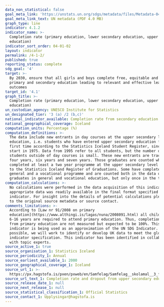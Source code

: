 ```yaml
---
data_non_statistical: false
goal_meta_link: 'https://unstats.un.org/sdgs/metadata/files/Metadata-04-01-02.pdf'
goal_meta_link_text: UN metadata (PDF 4.0 MB)
graph_type: line
indicator: 4.1.2
indicator_name: >-
  Completion rate (primary education, lower secondary education, upper secondary
  education)
indicator_sort_order: 04-01-02
layout: indicator
permalink: /4-1-2/
published: true
reporting_status: complete
sdg_goal: '4'
target: >-
  By 2030, ensure that all girls and boys complete free, equitable and quality
  primary and secondary education leading to relevant and effective learning
  outcomes
target_id: '4.1'
graph_title: >-
  Completion rate (primary education, lower secondary education, upper secondary
  education)
un_custodian_agency: UNESCO Institute for Statistics
un_designated_tier: '3 (a) /2 (b,c)'
national_indicator_available: Completion rate from secondary education
national_geographical_coverage: Iceland
computation_units: Percentage (%)
computation_definitions: >-
  The data include new entrants in day courses at the upper secondary level of
  education, i.e. students who have entered upper secondary education for the
  first time according to the Statistics Iceland Student Register, since its
  start in 1975. Data from 1995 refer to all students, but the number of
  students outside of day courses is small. These new entrants are tracked for
  four years, six years and seven years. Those graduates are counted who have
  completed at least a two year programme at the upper secondary level according
  to the Statistics Iceland Register of Graduations. Some have completed both a
  general and a vocational programme and are counted both in the data on
  graduates in general and vocational education, but only once in the total.
computation_calculations: >-
  No calculations were performed in the data acquisition of this indicator as
  appropriate data was readily available in the final format specified by this
  indicator. For insight into the details of potential calculations please refer
  to the original source metadata or source contact.
comments_limitations: >-
  According to [Law nr 91/2008 on primary
  education](https://www.althingi.is/lagas/nuna/2008091.html) all children aged
  6-16 years are required to attend primary education. Thus, completion rates
  from primary education are not measured but expected to be 100%. This
  indicator is being used as an approximation of the UN SDG Indicator. Where
  possible, we will work to identify or develop UK data to meet the global
  indicator specification. This indicator has been identified in collaboration
  with topic experts.
source_active_1: true
source_organisation_1: Statistics Iceland
source_periodicity_1: Annual
source_earliest_available_1: 2000
source_geographical_coverage_1: Iceland
source_url_1: >-
  https://px.hagstofa.is/pxen/pxweb/en/Samfelag/Samfelag__skolamal__3_framhaldsskolastig__0_fsNemendur/SKO03123.px
source_url_text_1: Completion rate and dropout from upper secondary education 1995-2018
source_release_date_1: null
source_next_release_1: null
source_statistical_classification_1: Official Statistics
source_contact_1: Upplysingar@hagstofa.is
---
```

